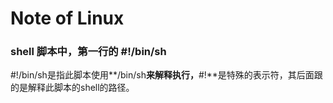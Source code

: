 # Note of Linux

### shell 脚本中，第一行的 \#!/bin/sh

\#!/bin/sh是指此脚本使用**/bin/sh**来解释执行，**#!**是特殊的表示符，其后面跟的是解释此脚本的shell的路径。

